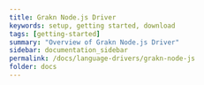 ```yaml
---
title: Grakn Node.js Driver
keywords: setup, getting started, download
tags: [getting-started]
summary: "Overview of Grakn Node.js Driver"
sidebar: documentation_sidebar
permalink: /docs/language-drivers/grakn-node-js
folder: docs
---
```

